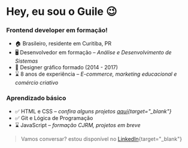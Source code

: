 # Hey, eu sou o Guile 😉

### Frontend developer em formação!

- 🏠 Brasileiro, residente em Curitiba, PR
- 🖥️ Desenvolvedor em formação – *Análise e Desenvolvimento de Sistemas*
- 🎨 Designer gráfico formado (2014 - 2017)
- ⌛ 8 anos de experiência – *E-commerce, marketing educacional e comércio criativo*

### Aprendizado básico

- ✅ HTML e CSS – *confira alguns projetos [aqui](https://www.frontendmentor.io/profile/guilepereira/solutions){target="_blank"}*
- ✅ Git e Lógica de Programação
- ⌛ JavaScript – *formação CJRM, projetos em breve*

> Vamos conversar? estou disponível no [LinkedIn](https://www.linkedin.com/in/guilevpereira){target="_blank"}
